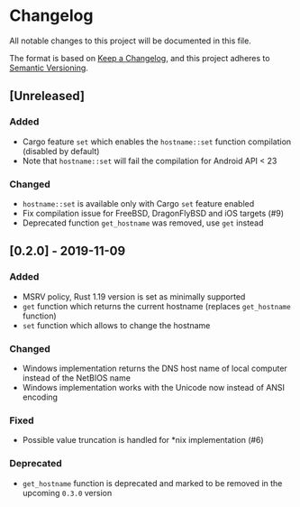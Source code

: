# Changelog

All notable changes to this project will be documented in this file.

The format is based on [Keep a Changelog](https://keepachangelog.com/en/1.0.0/),
and this project adheres to [Semantic Versioning](https://semver.org/spec/v2.0.0.html).

## [Unreleased]

### Added

- Cargo feature `set` which enables the `hostname::set` function compilation (disabled by default)
- Note that `hostname::set` will fail the compilation for Android API < 23

### Changed

- `hostname::set` is available only with Cargo `set` feature enabled
- Fix compilation issue for FreeBSD, DragonFlyBSD and iOS targets (#9)
- Deprecated function `get_hostname` was removed, use `get` instead

## [0.2.0] - 2019-11-09

### Added

- MSRV policy, Rust 1.19 version is set as minimally supported
- `get` function which returns the current hostname (replaces `get_hostname` function)
- `set` function which allows to change the hostname

### Changed

- Windows implementation returns the DNS host name of local computer instead of the NetBIOS name
- Windows implementation works with the Unicode now instead of ANSI encoding

### Fixed

- Possible value truncation is handled for *nix implementation (#6)

### Deprecated

- `get_hostname` function is deprecated and marked to be removed in the upcoming `0.3.0` version
